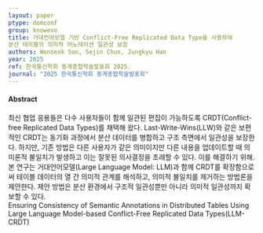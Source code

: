 ```yaml
---
layout: paper
ptype: domconf
group: knowevo
title: 거대언어모델 기반 Conflict-Free Replicated Data Type을 사용하여
분산 테이블의 의미적 어노테이션 일관성 보장
authors: Wonseok Son, Sejin Chun, Jungkyu Han
year: 2025
ref: 한국통신학회 동계종합학술발표회 2025.
journal: "2025 한국통신학회 동계종합학술발표회"
---
```


<h4><span class="badge badge-info">Abstract</span></h4>
최신 협업 응용들은 다수 사용자들이 함께 일관된 편집이 가능하도록 CRDT(Conflict-free Replicated Data Types)를 채택해 왔다. Last-Write-Wins(LLW)와 같은 보편적인 CRDT는 동기화 과정에서 분산 데이터를 병합하고 구조 측면에서 일관성을 보장한다. 하지만, 기존 방법은 다른 사용자가 같은 의미이지만 다른 내용을 업데이트할 때 의미론적 불일치가 발생하고 이는 잘못된 의사결정을 초래할 수 있다. 이를 해결하기 위해. 본 연구는 거대언어모델(Large Language Model: LLM)과 함께 CRDT를 확장함으로써 테이블 데이터의 열 간 의미적 관계를 해석하고, 의미적 불일치를 제거하는 방법론을 제안한다. 제안 방법은 분산 환경에서 구조적 일관성뿐만 아니라 의미적 일관성까지 확보할 수 있다.
<div class="alert alert-warning" role="alert">
   Ensuring Consistency of Semantic Annotations in Distributed Tables Using Large Language Model-based Conflict-Free Replicated Data Types(LLM-CRDT)
</div>